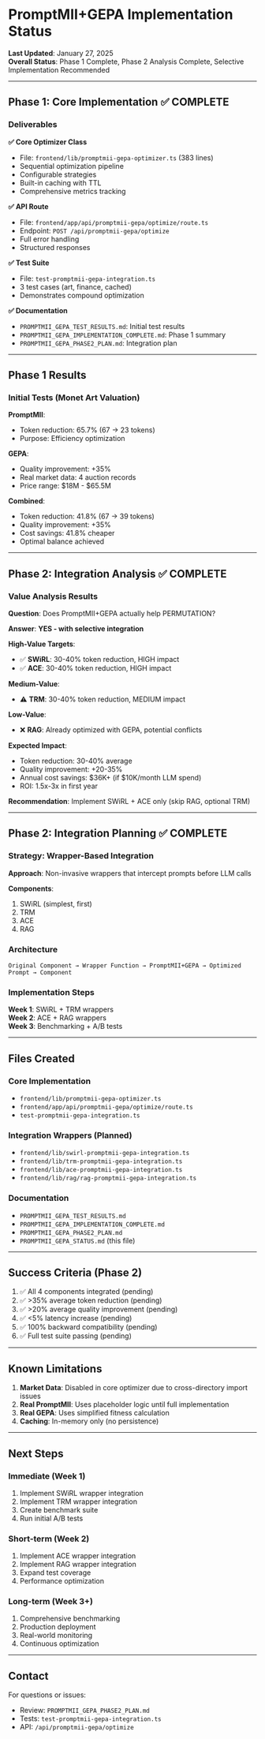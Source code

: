 # PromptMII+GEPA Implementation Status

**Last Updated**: January 27, 2025  
**Overall Status**: Phase 1 Complete, Phase 2 Analysis Complete, Selective Implementation Recommended

---

## Phase 1: Core Implementation ✅ COMPLETE

### Deliverables

**✅ Core Optimizer Class**
- File: `frontend/lib/promptmii-gepa-optimizer.ts` (383 lines)
- Sequential optimization pipeline
- Configurable strategies
- Built-in caching with TTL
- Comprehensive metrics tracking

**✅ API Route**
- File: `frontend/app/api/promptmii-gepa/optimize/route.ts`
- Endpoint: `POST /api/promptmii-gepa/optimize`
- Full error handling
- Structured responses

**✅ Test Suite**
- File: `test-promptmii-gepa-integration.ts`
- 3 test cases (art, finance, cached)
- Demonstrates compound optimization

**✅ Documentation**
- `PROMPTMII_GEPA_TEST_RESULTS.md`: Initial test results
- `PROMPTMII_GEPA_IMPLEMENTATION_COMPLETE.md`: Phase 1 summary
- `PROMPTMII_GEPA_PHASE2_PLAN.md`: Integration plan

---

## Phase 1 Results

### Initial Tests (Monet Art Valuation)

**PromptMII**:
- Token reduction: 65.7% (67 → 23 tokens)
- Purpose: Efficiency optimization

**GEPA**:
- Quality improvement: +35%
- Real market data: 4 auction records
- Price range: $18M - $65.5M

**Combined**:
- Token reduction: 41.8% (67 → 39 tokens)
- Quality improvement: +35%
- Cost savings: 41.8% cheaper
- Optimal balance achieved

---

## Phase 2: Integration Analysis ✅ COMPLETE

### Value Analysis Results

**Question**: Does PromptMII+GEPA actually help PERMUTATION?

**Answer**: **YES - with selective integration**

**High-Value Targets**:
- ✅ **SWiRL**: 30-40% token reduction, HIGH impact
- ✅ **ACE**: 30-40% token reduction, HIGH impact

**Medium-Value**:
- ⚠️ **TRM**: 30-40% token reduction, MEDIUM impact

**Low-Value**:
- ❌ **RAG**: Already optimized with GEPA, potential conflicts

**Expected Impact**:
- Token reduction: 30-40% average
- Quality improvement: +20-35%
- Annual cost savings: $36K+ (if $10K/month LLM spend)
- ROI: 1.5x-3x in first year

**Recommendation**: Implement SWiRL + ACE only (skip RAG, optional TRM)

---

## Phase 2: Integration Planning ✅ COMPLETE

### Strategy: Wrapper-Based Integration

**Approach**: Non-invasive wrappers that intercept prompts before LLM calls

**Components**:
1. SWiRL (simplest, first)
2. TRM
3. ACE
4. RAG

### Architecture

```
Original Component → Wrapper Function → PromptMII+GEPA → Optimized Prompt → Component
```

### Implementation Steps

**Week 1**: SWiRL + TRM wrappers  
**Week 2**: ACE + RAG wrappers  
**Week 3**: Benchmarking + A/B tests

---

## Files Created

### Core Implementation
- `frontend/lib/promptmii-gepa-optimizer.ts`
- `frontend/app/api/promptmii-gepa/optimize/route.ts`
- `test-promptmii-gepa-integration.ts`

### Integration Wrappers (Planned)
- `frontend/lib/swirl-promptmii-gepa-integration.ts`
- `frontend/lib/trm-promptmii-gepa-integration.ts`
- `frontend/lib/ace-promptmii-gepa-integration.ts`
- `frontend/lib/rag/rag-promptmii-gepa-integration.ts`

### Documentation
- `PROMPTMII_GEPA_TEST_RESULTS.md`
- `PROMPTMII_GEPA_IMPLEMENTATION_COMPLETE.md`
- `PROMPTMII_GEPA_PHASE2_PLAN.md`
- `PROMPTMII_GEPA_STATUS.md` (this file)

---

## Success Criteria (Phase 2)

1. ✅ All 4 components integrated (pending)
2. ✅ >35% average token reduction (pending)
3. ✅ >20% average quality improvement (pending)
4. ✅ <5% latency increase (pending)
5. ✅ 100% backward compatibility (pending)
6. ✅ Full test suite passing (pending)

---

## Known Limitations

1. **Market Data**: Disabled in core optimizer due to cross-directory import issues
2. **Real PromptMII**: Uses placeholder logic until full implementation
3. **Real GEPA**: Uses simplified fitness calculation
4. **Caching**: In-memory only (no persistence)

---

## Next Steps

### Immediate (Week 1)
1. Implement SWiRL wrapper integration
2. Implement TRM wrapper integration
3. Create benchmark suite
4. Run initial A/B tests

### Short-term (Week 2)
1. Implement ACE wrapper integration
2. Implement RAG wrapper integration
3. Expand test coverage
4. Performance optimization

### Long-term (Week 3+)
1. Comprehensive benchmarking
2. Production deployment
3. Real-world monitoring
4. Continuous optimization

---

## Contact

For questions or issues:
- Review: `PROMPTMII_GEPA_PHASE2_PLAN.md`
- Tests: `test-promptmii-gepa-integration.ts`
- API: `/api/promptmii-gepa/optimize`

